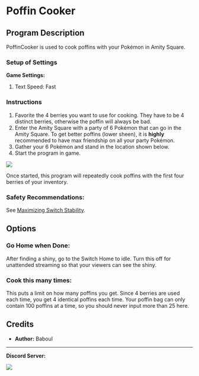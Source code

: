 # Poffin Cooker

## Program Description

PoffinCooker is used to cook poffins with your Pokémon in Amity Square.

### Setup of Settings

**Game Settings:**
1. Text Speed: Fast

### Instructions

1. Favorite the 4 berries you want to use for cooking. They have to be 4 distinct berries, otherwise the poffin will always be bad.
2. Enter the Amity Square with a party of 6 Pokémon that can go in the Amity Square. To get better poffins (lower sheen), it is **highly** recommended to have max friendship on all your party Pokémon.
3. Gather your 6 Pokémon and stand in the location shown below.
4. Start the program in game.

<img src="../images/PoffinCooker-0.png">

Once started, this program will repeatedly cook poffins with the first four berries of your inventory.

### Safety Recommendations:

See [Maximizing Switch Stability](https://github.com/PokemonAutomation/Microcontroller/blob/master/Wiki/Programs/NintendoSwitch/SwitchStability.md).


## Options

### Go Home when Done:

After finding a shiny, go to the Switch Home to idle. Turn this off for unattended streaming so that your viewers can see the shiny.

### Cook this many times:

This puts a limit on how many poffins you get. Since 4 berries are used each time, you get 4 identical poffins each time. Your poffin bag can only contain 100 poffins at a time, so you should never input more than 25 here.


## Credits

- **Author:** Baboul



<hr>

**Discord Server:** 

[<img src="https://canary.discordapp.com/api/guilds/695809740428673034/widget.png?style=banner2">](https://discord.gg/cQ4gWxN)
